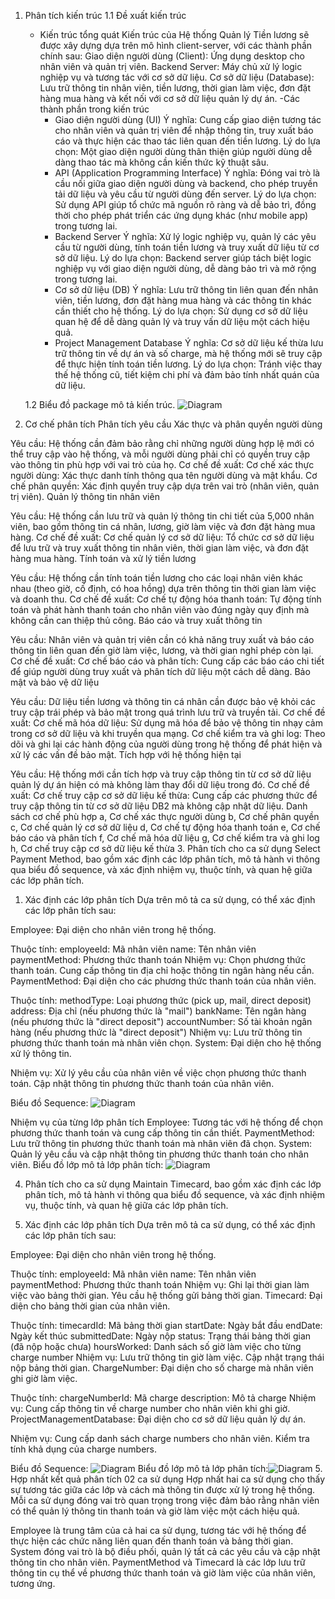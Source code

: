 1. Phân tích kiến trúc
   1.1 Đề xuất kiến trúc
     - Kiến trúc tổng quát
       Kiến trúc của Hệ thống Quản lý Tiền lương sẽ được xây dựng dựa trên mô hình client-server, với các thành phần chính sau:
       Giao diện người dùng (Client): Ứng dụng desktop cho nhân viên và quản trị viên.
       Backend Server: Máy chủ xử lý logic nghiệp vụ và tương tác với cơ sở dữ liệu.
       Cơ sở dữ liệu (Database): Lưu trữ thông tin nhân viên, tiền lương, thời gian làm việc, đơn đặt hàng mua hàng và kết nối với cơ sở dữ liệu quản lý dự án.
       -Các thành phần trong kiến trúc
        + Giao diện người dùng (UI)
          Ý nghĩa: Cung cấp giao diện tương tác cho nhân viên và quản trị viên để nhập thông tin, truy xuất báo cáo và thực hiện các thao tác liên quan đến tiền lương.
          Lý do lựa chọn: Một giao diện người dùng thân thiện giúp người dùng dễ dàng thao tác mà không cần kiến thức kỹ thuật sâu.
        + API (Application Programming Interface)
          Ý nghĩa: Đóng vai trò là cầu nối giữa giao diện người dùng và backend, cho phép truyền tải dữ liệu và yêu cầu từ người dùng đến server.
          Lý do lựa chọn: Sử dụng API giúp tổ chức mã nguồn rõ ràng và dễ bảo trì, đồng thời cho phép phát triển các ứng dụng khác (như mobile app) trong tương lai.
        + Backend Server
          Ý nghĩa: Xử lý logic nghiệp vụ, quản lý các yêu cầu từ người dùng, tính toán tiền lương và truy xuất dữ liệu từ cơ sở dữ liệu.
          Lý do lựa chọn: Backend server giúp tách biệt logic nghiệp vụ với giao diện người dùng, dễ dàng bảo trì và mở rộng trong tương lai.
        + Cơ sở dữ liệu (DB)
          Ý nghĩa: Lưu trữ thông tin liên quan đến nhân viên, tiền lương, đơn đặt hàng mua hàng và các thông tin khác cần thiết cho hệ thống.
          Lý do lựa chọn: Sử dụng cơ sở dữ liệu quan hệ để dễ dàng quản lý và truy vấn dữ liệu một cách hiệu quả.
        + Project Management Database
          Ý nghĩa: Cơ sở dữ liệu kế thừa lưu trữ thông tin về dự án và số charge, mà hệ thống mới sẽ truy cập để thực hiện tính toán tiền lương.
          Lý do lựa chọn: Tránh việc thay thế hệ thống cũ, tiết kiệm chi phí và đảm bảo tính nhất quán của dữ liệu.
          
   1.2 Biểu đồ package mô tả kiến trúc.
    ![Diagram](https://www.planttext.com/api/plantuml/png/T99DQiCm48NtFiMGVJOvG4dZT578mYJTXIucyjI8wiUCv80fFLaNFLAl4Dc2D1RIzisJtlT6-llvtJgFx0UjgXx59tO4guR9aV7efJLmm95u1LyLmFb5zygEHF1gFF472dgVvETMIoETP_IMazcHUilUFQhVrN_KRd3Ia7Dmi9qKYx0tgKaWjz2m5S4YJJVVsE38LYceKOb1pP2pNbkjPR05vdGK8S85S2A-oXHYZnxpFQV91LsiSWTQg2TKv9RIVhU1sXf38XA4hDpgOBr-AjGisxFjYoyGpsJgPsEZErC-cvhWFxWBBn4FfFjAjrM4s99ffszw0m00__y30000)
2. Cơ chế phân tích
   Phân tích yêu cầu
Xác thực và phân quyền người dùng

Yêu cầu: Hệ thống cần đảm bảo rằng chỉ những người dùng hợp lệ mới có thể truy cập vào hệ thống, và mỗi người dùng phải chỉ có quyền truy cập vào thông tin phù hợp với vai trò của họ.
Cơ chế đề xuất:
Cơ chế xác thực người dùng: Xác thực danh tính thông qua tên người dùng và mật khẩu.
Cơ chế phân quyền: Xác định quyền truy cập dựa trên vai trò (nhân viên, quản trị viên).
Quản lý thông tin nhân viên

Yêu cầu: Hệ thống cần lưu trữ và quản lý thông tin chi tiết của 5,000 nhân viên, bao gồm thông tin cá nhân, lương, giờ làm việc và đơn đặt hàng mua hàng.
Cơ chế đề xuất:
Cơ chế quản lý cơ sở dữ liệu: Tổ chức cơ sở dữ liệu để lưu trữ và truy xuất thông tin nhân viên, thời gian làm việc, và đơn đặt hàng mua hàng.
Tính toán và xử lý tiền lương

Yêu cầu: Hệ thống cần tính toán tiền lương cho các loại nhân viên khác nhau (theo giờ, cố định, có hoa hồng) dựa trên thông tin thời gian làm việc và doanh thu.
Cơ chế đề xuất:
Cơ chế tự động hóa thanh toán: Tự động tính toán và phát hành thanh toán cho nhân viên vào đúng ngày quy định mà không cần can thiệp thủ công.
Báo cáo và truy xuất thông tin

Yêu cầu: Nhân viên và quản trị viên cần có khả năng truy xuất và báo cáo thông tin liên quan đến giờ làm việc, lương, và thời gian nghỉ phép còn lại.
Cơ chế đề xuất:
Cơ chế báo cáo và phân tích: Cung cấp các báo cáo chi tiết để giúp người dùng truy xuất và phân tích dữ liệu một cách dễ dàng.
Bảo mật và bảo vệ dữ liệu

Yêu cầu: Dữ liệu tiền lương và thông tin cá nhân cần được bảo vệ khỏi các truy cập trái phép và bảo mật trong quá trình lưu trữ và truyền tải.
Cơ chế đề xuất:
Cơ chế mã hóa dữ liệu: Sử dụng mã hóa để bảo vệ thông tin nhạy cảm trong cơ sở dữ liệu và khi truyền qua mạng.
Cơ chế kiểm tra và ghi log: Theo dõi và ghi lại các hành động của người dùng trong hệ thống để phát hiện và xử lý các vấn đề bảo mật.
Tích hợp với hệ thống hiện tại

Yêu cầu: Hệ thống mới cần tích hợp và truy cập thông tin từ cơ sở dữ liệu quản lý dự án hiện có mà không làm thay đổi dữ liệu trong đó.
Cơ chế đề xuất:
Cơ chế truy cập cơ sở dữ liệu kế thừa: Cung cấp các phương thức để truy cập thông tin từ cơ sở dữ liệu DB2 mà không cập nhật dữ liệu.
Danh sách cơ chế phù hợp
a, Cơ chế xác thực người dùng
b, Cơ chế phân quyền
c, Cơ chế quản lý cơ sở dữ liệu
d, Cơ chế tự động hóa thanh toán
e, Cơ chế báo cáo và phân tích
f, Cơ chế mã hóa dữ liệu
g, Cơ chế kiểm tra và ghi log
h, Cơ chế truy cập cơ sở dữ liệu kế thừa
3.  Phân tích cho ca sử dụng Select Payment Method, bao gồm xác định các lớp phân tích, mô tả hành vi thông qua biểu đồ sequence, và xác định nhiệm vụ, thuộc tính, và quan hệ giữa các lớp phân tích.

1. Xác định các lớp phân tích
Dựa trên mô tả ca sử dụng, có thể xác định các lớp phân tích sau:

Employee: Đại diện cho nhân viên trong hệ thống.

Thuộc tính:
employeeId: Mã nhân viên
name: Tên nhân viên
paymentMethod: Phương thức thanh toán
Nhiệm vụ:
Chọn phương thức thanh toán.
Cung cấp thông tin địa chỉ hoặc thông tin ngân hàng nếu cần.
PaymentMethod: Đại diện cho các phương thức thanh toán của nhân viên.

Thuộc tính:
methodType: Loại phương thức (pick up, mail, direct deposit)
address: Địa chỉ (nếu phương thức là "mail")
bankName: Tên ngân hàng (nếu phương thức là "direct deposit")
accountNumber: Số tài khoản ngân hàng (nếu phương thức là "direct deposit")
Nhiệm vụ:
Lưu trữ thông tin phương thức thanh toán mà nhân viên chọn.
System: Đại diện cho hệ thống xử lý thông tin.

Nhiệm vụ:
Xử lý yêu cầu của nhân viên về việc chọn phương thức thanh toán.
Cập nhật thông tin phương thức thanh toán của nhân viên.

Biểu đồ Sequence: ![Diagram](https://www.planttext.com/api/plantuml/png/T99DQiCm48NtFiMGVJOvG4dZT578mYJTXIucyjI8wiUCv80fFLaNFLAl4Dc2D1RIzisJtlT6-llvtJgFx0UjgXx59tO4guR9aV7efJLmm95u1LyLmFb5zygEHF1gFF472dgVvETMIoETP_IMazcHUilUFQhVrN_KRd3Ia7Dmi9qKYx0tgKaWjz2m5S4YJJVVsE38LYceKOb1pP2pNbkjPR05vdGK8S85S2A-oXHYZnxpFQV91LsiSWTQg2TKv9RIVhU1sXf38XA4hDpgOBr-AjGisxFjYoyGpsJgPsEZErC-cvhWFxWBBn4FfFjAjrM4s99ffszw0m00__y30000)

 Nhiệm vụ của từng lớp phân tích
Employee: Tương tác với hệ thống để chọn phương thức thanh toán và cung cấp thông tin cần thiết.
PaymentMethod: Lưu trữ thông tin phương thức thanh toán mà nhân viên đã chọn.
System: Quản lý yêu cầu và cập nhật thông tin phương thức thanh toán cho nhân viên.
Biểu đồ lớp mô tả lớp phân tích: ![Diagram](https://www.planttext.com/api/plantuml/png/T99DQiCm48NtFiMGVJOvG4dZT578mYJTXIucyjI8wiUCv80fFLaNFLAl4Dc2D1RIzisJtlT6-llvtJgFx0UjgXx59tO4guR9aV7efJLmm95u1LyLmFb5zygEHF1gFF472dgVvETMIoETP_IMazcHUilUFQhVrN_KRd3Ia7Dmi9qKYx0tgKaWjz2m5S4YJJVVsE38LYceKOb1pP2pNbkjPR05vdGK8S85S2A-oXHYZnxpFQV91LsiSWTQg2TKv9RIVhU1sXf38XA4hDpgOBr-AjGisxFjYoyGpsJgPsEZErC-cvhWFxWBBn4FfFjAjrM4s99ffszw0m00__y30000)

4. Phân tích cho ca sử dụng Maintain Timecard, bao gồm xác định các lớp phân tích, mô tả hành vi thông qua biểu đồ sequence, và xác định nhiệm vụ, thuộc tính, và quan hệ giữa các lớp phân tích.

1. Xác định các lớp phân tích
Dựa trên mô tả ca sử dụng, có thể xác định các lớp phân tích sau:

Employee: Đại diện cho nhân viên trong hệ thống.

Thuộc tính:
employeeId: Mã nhân viên
name: Tên nhân viên
paymentMethod: Phương thức thanh toán
Nhiệm vụ:
Ghi lại thời gian làm việc vào bảng thời gian.
Yêu cầu hệ thống gửi bảng thời gian.
Timecard: Đại diện cho bảng thời gian của nhân viên.

Thuộc tính:
timecardId: Mã bảng thời gian
startDate: Ngày bắt đầu
endDate: Ngày kết thúc
submittedDate: Ngày nộp
status: Trạng thái bảng thời gian (đã nộp hoặc chưa)
hoursWorked: Danh sách số giờ làm việc cho từng charge number
Nhiệm vụ:
Lưu trữ thông tin giờ làm việc.
Cập nhật trạng thái nộp bảng thời gian.
ChargeNumber: Đại diện cho số charge mà nhân viên ghi giờ làm việc.

Thuộc tính:
chargeNumberId: Mã charge
description: Mô tả charge
Nhiệm vụ:
Cung cấp thông tin về charge number cho nhân viên khi ghi giờ.
ProjectManagementDatabase: Đại diện cho cơ sở dữ liệu quản lý dự án.

Nhiệm vụ:
Cung cấp danh sách charge numbers cho nhân viên.
Kiểm tra tính khả dụng của charge numbers.

Biểu đồ Sequence: ![Diagram](https://www.planttext.com/api/plantuml/png/T99DQiCm48NtFiMGVJOvG4dZT578mYJTXIucyjI8wiUCv80fFLaNFLAl4Dc2D1RIzisJtlT6-llvtJgFx0UjgXx59tO4guR9aV7efJLmm95u1LyLmFb5zygEHF1gFF472dgVvETMIoETP_IMazcHUilUFQhVrN_KRd3Ia7Dmi9qKYx0tgKaWjz2m5S4YJJVVsE38LYceKOb1pP2pNbkjPR05vdGK8S85S2A-oXHYZnxpFQV91LsiSWTQg2TKv9RIVhU1sXf38XA4hDpgOBr-AjGisxFjYoyGpsJgPsEZErC-cvhWFxWBBn4FfFjAjrM4s99ffszw0m00__y30000)
Biểu đồ lớp mô tả lớp phân tích:![Diagram](https://www.planttext.com/api/plantuml/png/T99DQiCm48NtFiMGVJOvG4dZT578mYJTXIucyjI8wiUCv80fFLaNFLAl4Dc2D1RIzisJtlT6-llvtJgFx0UjgXx59tO4guR9aV7efJLmm95u1LyLmFb5zygEHF1gFF472dgVvETMIoETP_IMazcHUilUFQhVrN_KRd3Ia7Dmi9qKYx0tgKaWjz2m5S4YJJVVsE38LYceKOb1pP2pNbkjPR05vdGK8S85S2A-oXHYZnxpFQV91LsiSWTQg2TKv9RIVhU1sXf38XA4hDpgOBr-AjGisxFjYoyGpsJgPsEZErC-cvhWFxWBBn4FfFjAjrM4s99ffszw0m00__y30000)
5. Hợp nhất kết quả phân tích 02 ca sử dụng
Hợp nhất hai ca sử dụng cho thấy sự tương tác giữa các lớp và cách mà thông tin được xử lý trong hệ thống. Mỗi ca sử dụng đóng vai trò quan trọng trong việc đảm bảo rằng nhân viên có thể quản lý thông tin thanh toán và giờ làm việc một cách hiệu quả.

Employee là trung tâm của cả hai ca sử dụng, tương tác với hệ thống để thực hiện các chức năng liên quan đến thanh toán và bảng thời gian.
System đóng vai trò là bộ điều phối, quản lý tất cả các yêu cầu và cập nhật thông tin cho nhân viên.
PaymentMethod và Timecard là các lớp lưu trữ thông tin cụ thể về phương thức thanh toán và giờ làm việc của nhân viên, tương ứng.


